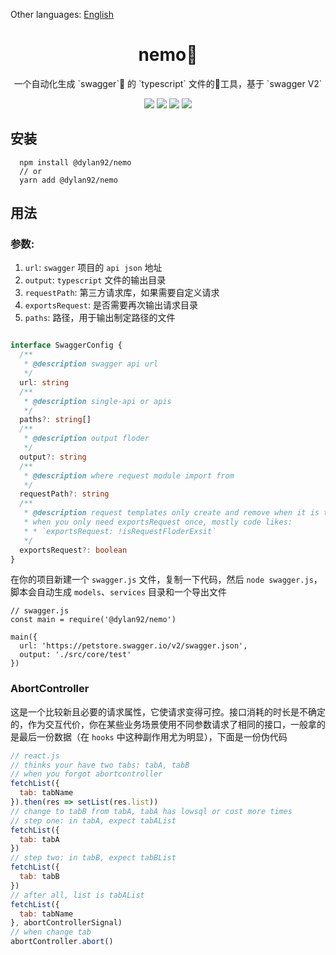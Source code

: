 
Other languages: [English](Readme.md)

<h1 style="text-align: center">nemo🐠</h1>
<p style="text-align: center"> 一个自动化生成 `swagger` 的 `typescript` 文件的💪工具，基于 `swagger V2`  </p>



<div style="text-align: center">
<img src="https://img.shields.io/npm/v/@dylan92/nemo?color=%23&style=plastic" />
<img src="https://img.shields.io/travis/com/diveDylan/nemo?style=plastic"/>
<img src="https://img.shields.io/codecov/c/github/diveDylan/nemo?style=plastic"/>
<img src="https://img.shields.io/npm/dw/@dylan92/nemo?style=plastic">
</div>

## 安装

```node
  npm install @dylan92/nemo
  // or
  yarn add @dylan92/nemo
```


## 用法

### 参数:
  
  1. `url`: `swagger` 项目的 `api json` 地址
  2. `output`: `typescript` 文件的输出目录
  3. `requestPath`: 第三方请求库，如果需要自定义请求
  4. `exportsRequest`: 是否需要再次输出请求目录
  5. `paths`: 路径，用于输出制定路径的文件

```typescript

interface SwaggerConfig {
  /**
   * @description swagger api url
   */
  url: string
  /**
   * @description single-api or apis
   */
  paths?: string[]
  /**
   * @description output floder
   */
  output?: string
  /**
   * @description where request module import from
   */
  requestPath?: string
  /**
   * @description request templates only create and remove when it is true
   * when you only need exportsRequest once, mostly code likes:
   * * `exportsRequest: !isRequestFloderExsit`
   */
  exportsRequest?: boolean
}
```
在你的项目新建一个 `swagger.js` 文件，复制一下代码，然后 `node swagger.js`，脚本会自动生成 `models`、`services` 目录和一个导出文件
```node
// swagger.js
const main = require('@dylan92/nemo')

main({
  url: 'https://petstore.swagger.io/v2/swagger.json',
  output: './src/core/test'
})

```

### AbortController

这是一个比较新且必要的请求属性，它使请求变得可控。接口消耗的时长是不确定的，作为交互代价，你在某些业务场景使用不同参数请求了相同的接口，一般拿的是最后一份数据（在 `hooks` 中这种副作用尤为明显），下面是一份伪代码


```js
// react.js
// thinks your have two tabs: tabA, tabB
// when you forgot abortcontroller
fetchList({
  tab: tabName
}).then(res => setList(res.list))
// change to tabB from tabA, tabA has lowsql or cost more times
// step one: in tabA, expect tabAList
fetchList({
  tab: tabA
})
// step two: in tabB, expect tabBList
fetchList({
  tab: tabB
})
// after all, list is tabAList
fetchList({
  tab: tabName
}, abortControllerSignal)
// when change tab
abortController.abort()
```


